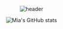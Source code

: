  <div align=center>

![header](https://capsule-render.vercel.app/api?type=Waving&color=auto&height=100&section=header&text=💻🍀🤍🎸%20&fontSize=10&&fontAlign=90)

<!-- [![Top Langs](https://github-readme-stats.vercel.app/api/top-langs/?username=Mia-Oh&layout=compact)](https://github.com/Mia-Oh/github-readme-stats)
   -->
  
![Mia's GitHub stats](https://github-readme-stats.vercel.app/api?username=Mia-Oh&show_icons=true&theme=radical)



</div>

<!--
**Mia-Oh/Mia-Oh** is a ✨ _special_ ✨ repository because its `README.md` (this file) appears on your GitHub profile.

Here are some ideas to get you started:

- 🔭 I’m currently working on ...
- 🌱 I’m currently learning ...
- 👯 I’m looking to collaborate on ...
- 🤔 I’m looking for help with ...
- 💬 Ask me about ...
- 📫 How to reach me: ...
- 😄 Pronouns: ...
- ⚡ Fun fact: ...
-->
